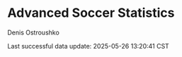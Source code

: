 # Advanced Soccer Statistics
Denis Ostroushko

<!-- gfm -->

Last successful data update: 2025-05-26 13:20:41 CST
